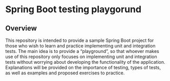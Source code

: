 # Spring Boot testing playgorund

## Overview

This repository is intended to provide a sample Spring Boot project for those who wish to learn and practice implementing unit and integration tests. The main idea is to provide a “playground”, 
so that whoever makes use of this repository only focuses on implementing unit and integration tests without worrying about developing the functionality of the application. Explanations will be provided on the importance of testing, 
types of tests, as well as examples and proposed exercises to practice.
